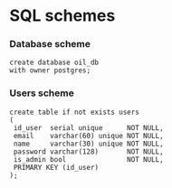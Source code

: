 # SQL schemes

### Database scheme   
```postgresql
create database oil_db
with owner postgres;
```    

### Users scheme   
   ```postgresql
create table if not exists users
(
    id_user  serial unique      NOT NULL,
    email    varchar(60) unique NOT NULL,
    name     varchar(30) unique NOT NULL,
    password varchar(128)       NOT NULL,
    is_admin bool               NOT NULL,
    PRIMARY KEY (id_user)
);
```